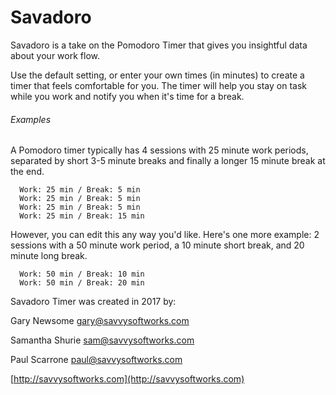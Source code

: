 # Savadoro

Savadoro is a take on the Pomodoro Timer that gives you insightful data about your work flow.

Use the default setting, or enter your own times (in minutes) to create a timer that feels comfortable for you. The timer will help you stay on task while you work and notify you when it's time for a break.

###### Examples
  A Pomodoro timer typically has 4 sessions with 25 minute work periods, separated by short 3-5 minute breaks and finally a longer 15 minute break at the end.

  ```
    Work: 25 min / Break: 5 min
    Work: 25 min / Break: 5 min
    Work: 25 min / Break: 5 min
    Work: 25 min / Break: 15 min
  ```

  However, you can edit this any way you'd like. Here's one more example: 2 sessions with a 50 minute work period, a 10 minute short break, and 20 minute long break.<br>

  ```
    Work: 50 min / Break: 10 min
    Work: 50 min / Break: 20 min
  ```

Savadoro Timer was created in 2017 by:

Gary Newsome gary@savvysoftworks.com

Samantha Shurie sam@savvysoftworks.com

Paul Scarrone paul@savvysoftworks.com

[http://savvysoftworks.com](http://savvysoftworks.com)
